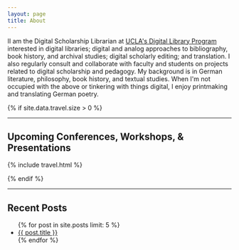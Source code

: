 ```yaml
---
layout: page
title: About
---
```


II am the Digital Scholarship Librarian at [UCLA's Digital Library Program](http://digital2.library.ucla.edu) interested in digital libraries; digital and analog approaches to bibliography, book history, and archival studies; digital scholarly editing; and translation. I also regularly consult and collaborate with faculty and students on projects related to digital scholarship and pedagogy. My background is in German literature, philosophy, book history, and textual studies. When I'm not occupied with the above or tinkering with things digital, I enjoy printmaking and translating German poetry.

{% if site.data.travel.size > 0 %}
***

## Upcoming Conferences, Workshops, & Presentations

{% include travel.html %}

{% endif %}
***

## Recent Posts
<ul>
  {% for post in site.posts limit: 5 %}
    <li><a href="{{ post.url }}">{{ post.title }}</a></li>
  {% endfor %}
</ul>